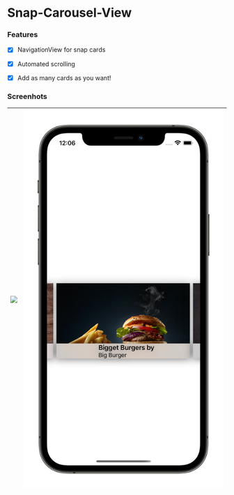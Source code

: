 # Snap-Carousel-View


### Features
- [x] NavigationView for snap cards
- [x] Automated scrolling
- [x] Add as many cards as you want!


### Screenhots

|   <img src="https://github.com/EforestHD/Snap-Carousel-View/blob/main/Pictures/video.gif" width="800" />             | <img src="https://github.com/EforestHD/Snap-Carousel-View/blob/main/Pictures/mockup.png" width="800" />                         | 
|----------------|-------------------------------|


